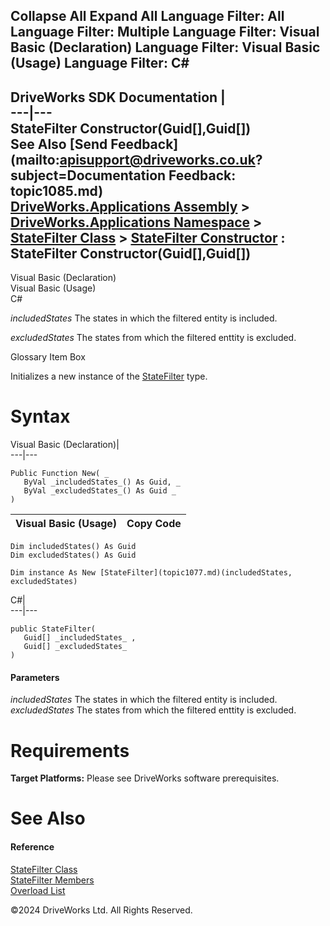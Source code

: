        

 Collapse All Expand All  Language Filter: All  Language Filter: Multiple  Language Filter: Visual Basic (Declaration) Language Filter: Visual Basic (Usage) Language Filter: C#  
---  
DriveWorks SDK Documentation  |   
---|---  
StateFilter Constructor(Guid[],Guid[])   
See Also [Send Feedback](mailto:apisupport@driveworks.co.uk?subject=Documentation Feedback: topic1085.md)  
[DriveWorks.Applications Assembly](topic13.md) > [DriveWorks.Applications Namespace](topic16.md) > [StateFilter Class](topic1077.md) > [StateFilter Constructor](topic1083.md) : StateFilter Constructor(Guid[],Guid[])  
---  
  
Visual Basic (Declaration)    
Visual Basic (Usage)    
C# 

_includedStates_
    The states in which the filtered entity is included.

_excludedStates_
    The states from which the filtered enttity is excluded.

Glossary Item Box

Initializes a new instance of the [StateFilter](topic1077.md) type. 

# Syntax

Visual Basic (Declaration)|   
---|---  
      
    
    Public Function New( _
       ByVal _includedStates_() As Guid, _
       ByVal _excludedStates_() As Guid _
    )  
  
Visual Basic (Usage)| Copy Code  
---|---  
      
    
    Dim includedStates() As Guid
    Dim excludedStates() As Guid
     
    Dim instance As New [StateFilter](topic1077.md)(includedStates, excludedStates)  
  
C#|   
---|---  
      
    
    public StateFilter( 
       Guid[] _includedStates_ ,
       Guid[] _excludedStates_
    )  
  
#### Parameters

 _includedStates_
    The states in which the filtered entity is included.
_excludedStates_
    The states from which the filtered enttity is excluded.

# Requirements

**Target Platforms:** Please see DriveWorks software prerequisites.

# See Also

#### Reference

[StateFilter Class](topic1077.md)   
[StateFilter Members](topic1078.md)   
[Overload List](topic1083.md)

©2024 DriveWorks Ltd. All Rights Reserved.
